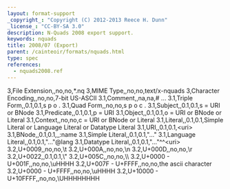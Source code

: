 ```yaml
---
layout: format-support
_copyright_: "Copyright (C) 2012-2013 Reece H. Dunn"
_license_: "CC-BY-SA 3.0"
description: N-Quads 2008 export support.
keywords: nquads
title: 2008/07 (Export)
parent: /cainteoir/formats/nquads.html
type: spec
references:
  - nquads2008.ref
---
```


3,File Extension,,no,no,\*.nq
3,MIME Type,,no,no,text/x-nquads
3,Character Encoding,,no,no,7-bit US-ASCII
3.1,Comment,,na,na,# ...
3.1,Triple Form,,0.1,0.1,s p o .
3.1,Quad Form,,no,no,s p o c .
3.1,Subject,,0.1,0.1,s = URI or BNode
3.1,Predicate,,0.1,0.1,p = URI
3.1,Object,,0.1,0.1,o = URI or BNode or Literal
3.1,Context,,no,no,c = URI or BNode or Literal
3.1,Literal,,0.1,0.1,Simple Literal or Language Literal or Datatype Literal
3.1,URI,,0.1,0.1,&lt;uri&gt;
3.1,BNode,,0.1,0.1,\_:name
3.1,Simple Literal,,0.1,0.1,"..."
3.1,Language Literal,,0.1,0.1,"..."@lang
3.1,Datatype Literal,,0.1,0.1,"..."^^&lt;uri&gt;
3.2,U+0009,,no,no,\\t
3.2,U+000A,,no,no,\\n
3.2,U+000D,,no,no,\\r
3.2,U+0022,,0.1,0.1,\\"
3.2,U+005C,,no,no,\\\\
3.2,U+0000 - U+001F,,no,no,\\uHHHH
3.2,U+007F - U+FFFF,,no,no,the ascii character
3.2,U+0000 - U+FFFF,,no,no,\\uHHHH
3.2,U+10000 - U+10FFFF,,no,no,\\UHHHHHHHH

